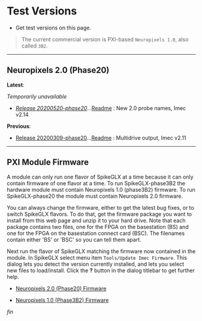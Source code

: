 # Test Versions

* Get test versions on this page.

>The current commercial version is PXI-based `Neuropixels 1.0`, also called `3B2`.

------

## Neuropixels 2.0 (Phase20)

**Latest**:

*Temporarily unavailable*

* [*Release 20200520-phase20*](../App/Release_v20200520-phase20.zipXX)...[Readme](../Readme/Readme_v20200520-phase20.txt) : New 2.0 probe names, Imec v2.14

**Previous**:

* [Release 20200309-phase20](../App/Release_v20200309-phase20.zip)...[Readme](../Readme/Readme_v20200309-phase20.txt) : Multidrive output, Imec v2.11

------

## PXI Module Firmware

A module can only run one flavor of SpikeGLX at a time because it can only
contain firmware of one flavor at a time. To run SpikeGLX-phase3B2 the
hardware module must contain Neuropixels 1.0 (phase3B2) firmware. To run
SpikeGLX-phase20 the module must contain Neuropixels 2.0 firmware.

You can always change the firmware, either to get the latest bug fixes, or
to switch SpikeGLX flavors. To do that, get the firmware package you want
to install from this web page and unzip it to your hard drive. Note that
each package contains two files, one for the FPGA on the basestation (BS)
and one for the FPGA on the basestation connect card (BSC). The filenames
contain either 'BS' or 'BSC' so you can tell them apart.

Next run the flavor of SpikeGLX matching the firmware now contained in the
module. In SpikeGLX select menu item `Tools/Update Imec Firmware`. This
dialog lets you detect the version currently installed, and lets you select
new files to load/install. Click the **?** button in the dialog titlebar
to get further help.

* [Neuropixels 2.0 (Phase20) Firmware](../Support/NP20ModuleFirmware.zip)

* [Neuropixels 1.0 (Phase3B2) Firmware](../Support/NP10ModuleFirmware.zip)


_fin_

